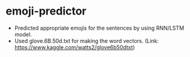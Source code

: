 # emoji-predictor
- Predicted appropriate emojis for the sentences by using RNN/LSTM model.
- Used glove.6B.50d.txt for making the word vectors. (Link: https://www.kaggle.com/watts2/glove6b50dtxt)
